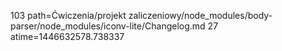 103 path=Ćwiczenia/projekt zaliczeniowy/node_modules/body-parser/node_modules/iconv-lite/Changelog.md
27 atime=1446632578.738337
